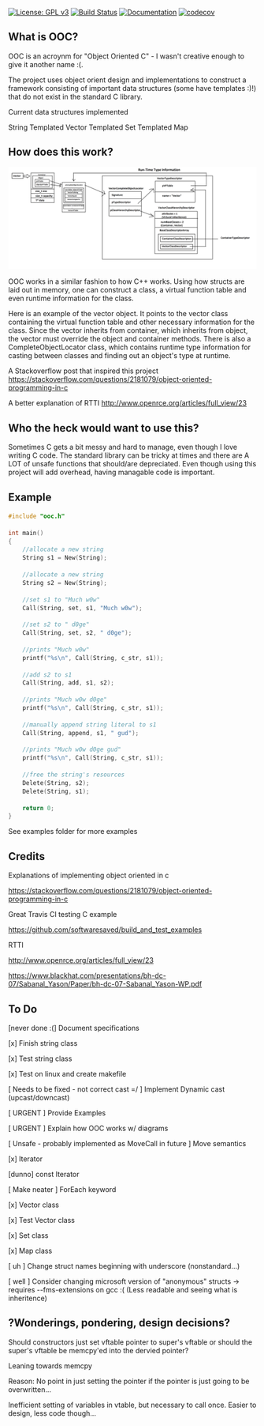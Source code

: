 [![License: GPL v3](https://img.shields.io/badge/License-GPL%20v3-blue.svg)](https://www.gnu.org/licenses/gpl-3.0)
[![Build Status](https://travis-ci.com/Maknee/OOC.svg?token=awrLzay2NUpTLyLqBpuQ&branch=master)](https://travis-ci.com/Maknee/OOC)
[![Documentation](https://codedocs.xyz/Maknee/OOC.svg)](https://codedocs.xyz/Maknee/OOC/)
[![codecov](https://codecov.io/gh/Maknee/OOC/branch/master/graph/badge.svg)](https://codecov.io/gh/Maknee/OOC)

## What is OOC?

OOC is an acroynm for "Object Oriented C" - I wasn't creative enough to give it another name :(.

The project uses object orient design and implementations to construct a framework consisting of important
data structures (some have templates :)!) that do not exist in the standard C library.

Current data structures implemented

String
Templated Vector
Templated Set
Templated Map

## How does this work?

![Alt text](docs/OOC_how_it_works.png?raw=true "How OOC works")

OOC works in a similar fashion to how C++ works. Using how structs
are laid out in memory, one can construct a class, a virtual function table
and even runtime information for the class. 

Here is an example of the vector object. It points to the vector class containing
the virtual function table and other necessary information for the class. Since 
the vector inherits from container, which inherits from object, the vector must override
the object and container methods. There is also a CompleteObjectLocator class, which contains
runtime type information for casting between classes and finding out an object's type at runtime.

A Stackoverflow post that inspired this project
https://stackoverflow.com/questions/2181079/object-oriented-programming-in-c

A better explanation of RTTI
http://www.openrce.org/articles/full_view/23

## Who the heck would want to use this?

Sometimes C gets a bit messy and hard to manage, even though I love writing C code. 
The standard library can be tricky at times and there are A LOT of unsafe functions
that should/are depreciated. Even though using this project will add overhead, 
having managable code is important. 

## Example

```C
#include "ooc.h"

int main()
{	
	//allocate a new string
	String s1 = New(String);

	//allocate a new string
	String s2 = New(String);

	//set s1 to "Much w0w"
	Call(String, set, s1, "Much w0w");

	//set s2 to " d0ge"
	Call(String, set, s2, " d0ge");

	//prints "Much w0w"
	printf("%s\n", Call(String, c_str, s1));

	//add s2 to s1
	Call(String, add, s1, s2);

	//prints "Much w0w d0ge"
	printf("%s\n", Call(String, c_str, s1));

	//manually append string literal to s1
	Call(String, append, s1, " gud");

	//prints "Much w0w d0ge gud"
	printf("%s\n", Call(String, c_str, s1));

	//free the string's resources
	Delete(String, s2);
	Delete(String, s1);

	return 0;
}
```

See examples folder for more examples

## Credits

Explanations of implementing object oriented in c

https://stackoverflow.com/questions/2181079/object-oriented-programming-in-c

Great Travis CI testing C example

https://github.com/softwaresaved/build_and_test_examples

RTTI

http://www.openrce.org/articles/full_view/23

https://www.blackhat.com/presentations/bh-dc-07/Sabanal_Yason/Paper/bh-dc-07-Sabanal_Yason-WP.pdf

## To Do

[never done :(] Document specifications

[x] Finish string class 

[x] Test string class

[x] Test on linux and create makefile

[ Needs to be fixed - not correct cast =/ ] Implement Dynamic cast (upcast/downcast)

[ URGENT ] Provide Examples

[ URGENT ] Explain how OOC works w/ diagrams

[ Unsafe - probably implemented as MoveCall in future ] Move semantics

[x] Iterator

[dunno] const Iterator

[ Make neater ] ForEach keyword

[x] Vector class

[x] Test Vector class

[x] Set class

[x] Map class

[ uh ] Change struct names beginning with underscore (nonstandard...)

[ well ] Consider changing microsoft version of "anonymous" structs -> requires --fms-extensions on gcc :( (Less readable and seeing what is inheritence)

## ?Wonderings, pondering, design decisions?

Should constructors just set vftable pointer to super's vftable or should the super's vftable be memcpy'ed into the dervied pointer?

Leaning towards memcpy

Reason:
No point in just setting the pointer if the pointer is just going to be overwritten...

Inefficient setting of variables in vtable, but necessary to call once. Easier to design, less code though...
